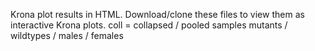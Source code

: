 Krona plot results in HTML.
Download/clone these files to view them as interactive Krona plots.
coll = collapsed / pooled samples
mutants / wildtypes / males / females
